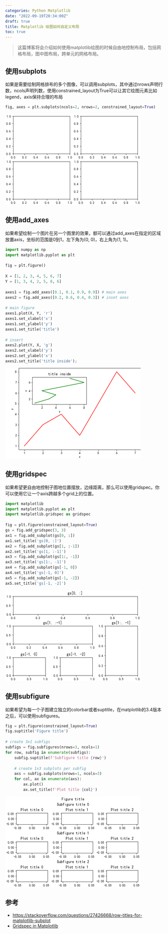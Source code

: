 ```yaml
---
categories: Python Matplotlib
date: "2022-09-19T20:34:00Z"
draft: true
title: Matplotlib 绘图如何自定义布局
toc: true
---
```


> 这篇博客将会介绍如何使用matplotlib绘图的时候自由地控制布局，包括网格布局，图中图布局，跨单元的网格布局。

## 使用subplots

如果是需要绘制网格排布的多个图像，可以调用subplots，其中通过nrows声明行数，ncols声明列数，使用constrained_layout为True可以让其它绘图元素比如legend，axis保持合理的布局

```python
fig, axes = plt.subplots(ncols=2, nrows=2, constrained_layout=True)
```

![img](/assets/2022-09-19-matplotlib-custom-layout/subplots.png)

## 使用add_axes

如果希望绘制一个图片在另一个图里的效果，额可以通过add_axes在指定的区域放置axis，坐标的范围是0到1，左下角为(0, 0)，右上角为(1, 1)。

```python
import numpy as np
import matplotlib.pyplot as plt

fig = plt.figure()

X = [1, 2, 3, 4, 5, 6, 7]
Y = [1, 3, 4, 2, 5, 8, 6]

axes1 = fig.add_axes([0.1, 0.1, 0.9, 0.9]) # main axes
axes2 = fig.add_axes([0.2, 0.6, 0.4, 0.3]) # inset axes

# main figure
axes1.plot(X, Y, 'r')
axes1.set_xlabel('x')
axes1.set_ylabel('y')
axes1.set_title('title')

# insert
axes2.plot(Y, X, 'g')
axes2.set_xlabel('y')
axes2.set_ylabel('x')
axes2.set_title('title inside');
```

![img](/assets/2022-09-19-matplotlib-custom-layout/add_axes.png)

## 使用gridspec

如果希望更自由地控制子图地位置摆放，边缘距离，那么可以使用gridspec。你可以使用它让一个axis跨越多个grid上的位置。

```python
import matplotlib
import matplotlib.pyplot as plt
import matplotlib.gridspec as gridspec

fig = plt.figure(constrained_layout=True)
gs = fig.add_gridspec(3, 3)
ax1 = fig.add_subplot(gs[0, :])
ax1.set_title('gs[0, :]')
ax2 = fig.add_subplot(gs[1, :-1])
ax2.set_title('gs[1, :-1]')
ax3 = fig.add_subplot(gs[1:, -1])
ax3.set_title('gs[1:, -1]')
ax4 = fig.add_subplot(gs[-1, 0])
ax4.set_title('gs[-1, 0]')
ax5 = fig.add_subplot(gs[-1, -2])
ax5.set_title('gs[-1, -2]')
```

![img](/assets/2022-09-19-matplotlib-custom-layout/gridspec.png)

## 使用subfigure

如果希望为每一个子图建立独立的colorbar或者suptitle，在matplotlib的3.4版本之后，可以使用subfigures。

```python
fig = plt.figure(constrained_layout=True)
fig.suptitle('Figure title')

# create 3x1 subfigs
subfigs = fig.subfigures(nrows=3, ncols=1)
for row, subfig in enumerate(subfigs):
    subfig.suptitle(f'Subfigure title {row}')

    # create 1x3 subplots per subfig
    axs = subfig.subplots(nrows=1, ncols=3)
    for col, ax in enumerate(axs):
        ax.plot()
        ax.set_title(f'Plot title {col}')
```

![img](/assets/2022-09-19-matplotlib-custom-layout/subfigures.png)

## 参考

* <https://stackoverflow.com/questions/27426668/row-titles-for-matplotlib-subplot>
* [Gridspec in Matplotlib](https://python-course.eu/numerical-programming/gridspec-in-matplotlib.php)